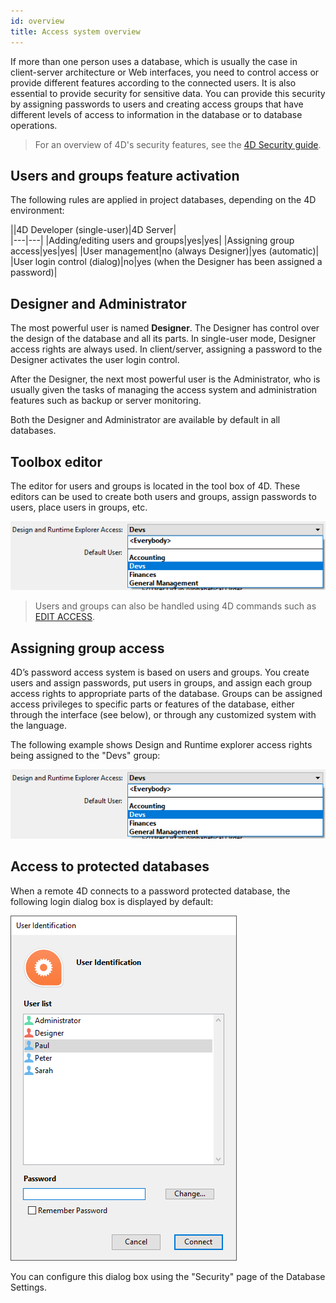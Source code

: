```yaml
---
id: overview
title: Access system overview
---
```


If more than one person uses a database, which is usually the case in client-server architecture or Web interfaces, you need to control access or provide different features according to the connected users. It is also essential to provide security for sensitive data. You can provide this security by assigning passwords to users and creating access groups that have different levels of access to information in the database or to database operations.

> For an overview of 4D's security features, see the [4D Security guide](https://blog.4d.com/4d-security-guide/).


## Users and groups feature activation

The following rules are applied in project databases, depending on the 4D environment:

||4D Developer (single-user)|4D Server|  
|---|---|
|Adding/editing users and groups|yes|yes|
|Assigning group access|yes|yes|
|User management|no (always Designer)|yes (automatic)|
|User login control (dialog)|no|yes (when the Designer has been assigned a password)|


## Designer and Administrator

The most powerful user is named **Designer**. The Designer has control over the design of the database and all its parts. In single-user mode, Designer access rights are always used. In client/server, assigning a password to the Designer activates the user login control. 

After the Designer, the next most powerful user is the Administrator, who is usually given the tasks of managing the access system and administration features such as backup or server monitoring. 

Both the Designer and Administrator are available by default in all databases. 


## Toolbox editor

The editor for users and groups is located in the tool box of 4D. These editors can be used to create both users and groups, assign passwords to users, place users in groups, etc.

![](assets/en/Users/Access1.png)

> Users and groups can also be handled using 4D commands such as [EDIT ACCESS](https://doc.4d.com/4Dv18/4D/18/EDIT-ACCESS.301-4504687.en.html).



## Assigning group access

4D’s password access system is based on users and groups. You create users and assign passwords, put users in groups, and assign each group access rights to appropriate parts of the database. Groups can be assigned access privileges to specific parts or features of the database, either through the interface (see below), or through any customized system with the language. 

The following example shows Design and Runtime explorer access rights being assigned to the "Devs" group: 

![](assets/en/Users/Access1.png)


## Access to protected databases  

When a remote 4D connects to a password protected database, the following login dialog box is displayed by default:

![](assets/en/Users/Identification.png)

You can configure this dialog box using the "Security" page of the Database Settings. 

